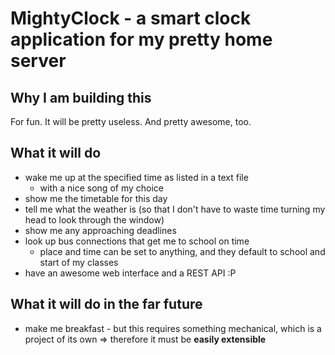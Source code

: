 MightyClock - a smart clock application for my pretty home server
=================================================================

Why I am building this
----------------------

For fun. It will be pretty useless. And pretty awesome, too.


What it will do
---------------

- wake me up at the specified time as listed in a text file
  - with a nice song of my choice
- show me the timetable for this day
- tell me what the weather is (so that I don't have to waste time turning my head to look through the window)
- show me any approaching deadlines
- look up bus connections that get me to school on time
  - place and time can be set to anything, and they default to school and start of my classes
- have an awesome web interface and a REST API :P

What it will do in the far future
---------------------------------

- make me breakfast - but this requires something mechanical, which is a project of its own => therefore it must be **easily extensible**
